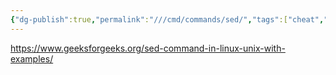 ```yaml
---
{"dg-publish":true,"permalink":"///cmd/commands/sed/","tags":["cheat","git","unix"]}
---
```



https://www.geeksforgeeks.org/sed-command-in-linux-unix-with-examples/